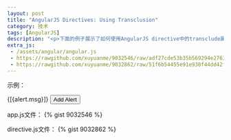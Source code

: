 ```yaml
---
layout: post
title: "AngularJS Directives: Using Transclusion"
category: 技术
tags: [AngularJS]
description: "<p>下面的例子展示了如何使用AngularJS directive中的transclude属性</p>"
extra_js:
 - /assets/angular/angular.js
 - https://rawgithub.com/xuyuanme/9032546/raw/adf27cde53b35b569294e27639863f9101fa6419/app.js
 - https://rawgithub.com/xuyuanme/9032862/raw/51f6b54455e91e930f44dd42fb060a09536df1f5/directive.js
---
```


示例：
  <div ng-app="app" ng-controller="AlertController" class="well">
    <alert ng-repeat="alert in alerts" type="alert.type" close="closeAlert($index)">{[{alert.msg}]}</alert>
    <button class='btn' ng-click="addAlert()">Add Alert</button>
  </div>

app.js文件：
{% gist 9032546 %}

directive.js文件：
{% gist 9032862 %}